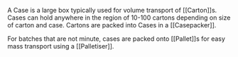 A Case is a large box typically used for volume transport of [[Carton]]s. Cases can hold anywhere in the region of 10-100 cartons depending on size of carton and case. Cartons are packed into Cases in a [[Casepacker]].

For batches that are not minute, cases are packed onto [[Pallet]]s for easy mass transport using a [[Palletiser]].